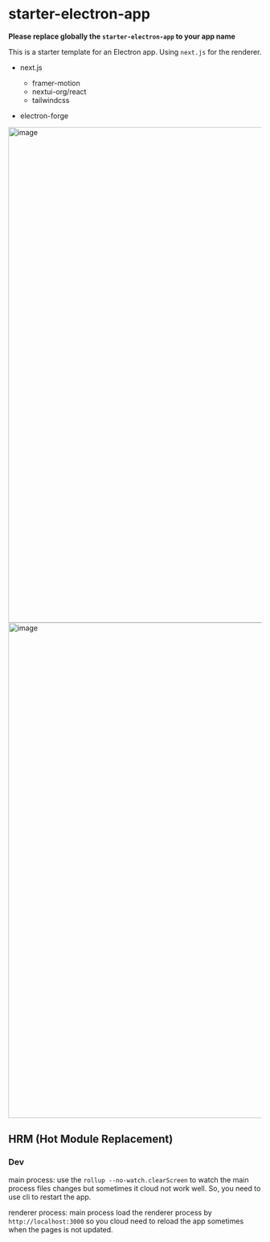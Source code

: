 # starter-electron-app

**Please replace globally the `starter-electron-app` to your app name**

This is a starter template for an Electron app. Using `next.js` for the renderer.

- next.js
  - framer-motion
  - nextui-org/react
  - tailwindcss

- electron-forge

<img width="985" alt="image" src="https://github.com/user-attachments/assets/506e3aae-2048-4515-8445-92ad8b80f6a6">

<img width="985" alt="image" src="https://github.com/user-attachments/assets/71dce0ff-c12d-49c9-90fa-e331cbe46aef">

## HRM (Hot Module Replacement)

### Dev

main process: use the `rollup --no-watch.clearScreen` to watch the main process files changes but sometimes it cloud not work well. So, you need to use cli to restart the app.

renderer process: main process load the renderer process by `http://localhost:3000` so you cloud need to reload the app sometimes when the pages is not updated.

